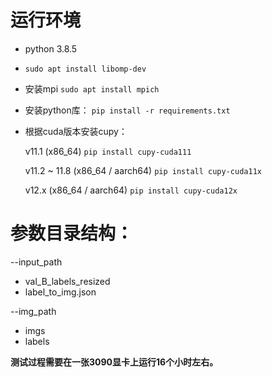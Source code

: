 # 运行环境
- python 3.8.5

- `sudo apt install libomp-dev`

- 安装mpi `sudo apt install mpich`

- 安装python库： `pip install -r requirements.txt`

- 根据cuda版本安装cupy：

  v11.1 (x86_64)  `pip install cupy-cuda111`

  v11.2 ~ 11.8 (x86_64 / aarch64) `pip install cupy-cuda11x`

  v12.x (x86_64 / aarch64) `pip install cupy-cuda12x`

# 参数目录结构：

--input_path

- val_B_labels_resized
- label_to_img.json

--img_path

  - imgs
  - labels

**测试过程需要在一张3090显卡上运行16个小时左右。**

